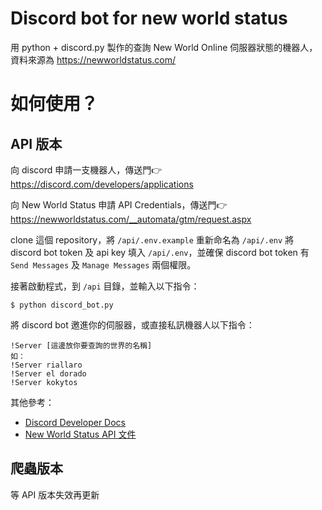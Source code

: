 # Discord bot for new world status

用 python + discord.py 製作的查詢 New World Online 伺服器狀態的機器人，資料來源為 https://newworldstatus.com/

# 如何使用？

## API 版本

向 discord 申請一支機器人，傳送門👉 https://discord.com/developers/applications

向 New World Status 申請 API Credentials，傳送門👉 https://newworldstatus.com/__automata/gtm/request.aspx

clone 這個 repository，將 `/api/.env.example` 重新命名為 `/api/.env`
將 discord bot token 及 api key 填入 `/api/.env`，並確保 discord bot token 有 `Send Messages` 及 `Manage Messages` 兩個權限。

接著啟動程式，到 `/api` 目錄，並輸入以下指令：
```
$ python discord_bot.py
```
將 discord bot 邀進你的伺服器，或直接私訊機器人以下指令：
```
!Server [這邊放你要查詢的世界的名稱]
如：
!Server riallaro
!Server el dorado
!Server kokytos
```

其他參考：
* [Discord Developer Docs](https://discord.com/developers/docs/intro)
* [New World Status API 文件](https://newworldstatus.com/unofficial-status-api)

## 爬蟲版本
等 API 版本失效再更新